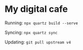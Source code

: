 # My digital cafe

Running:
`npx quartz build --serve`

Syncing:
`npx quartz sync`

Updating:
`git pull upstream v4`